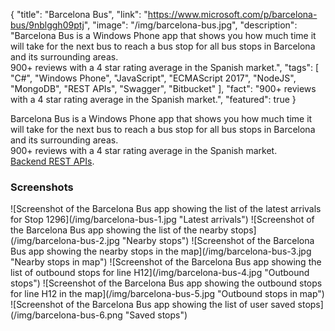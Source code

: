 {
    "title": "Barcelona Bus",
    "link": "https://www.microsoft.com/p/barcelona-bus/9nblggh09ptj",
    "image": "/img/barcelona-bus.jpg",
    "description": "Barcelona Bus is a Windows Phone app that shows you how much time it will take for the next bus to reach a bus stop for all bus stops in Barcelona and its surrounding areas. <br/>900+ reviews with a 4 star rating average in the Spanish market.",
    "tags": [ "C#", "Windows Phone", "JavaScript", "ECMAScript 2017", "NodeJS", "MongoDB", "REST APIs", "Swagger", "Bitbucket" ],
    "fact": "900+ reviews with a 4 star rating average in the Spanish market.",
    "featured": true
}


Barcelona Bus is a Windows Phone app that shows you how much time it will take for the next bus to reach a bus stop for all bus stops in Barcelona and its surrounding areas.
<br/>
900+ reviews with a 4 star rating average in the Spanish market.
<br/>
[Backend REST APIs](https://barcelonabus.azurewebsites.net).

### Screenshots

<span class="proj-images">
![Screenshot of the Barcelona Bus app showing the list of the latest arrivals for Stop 1296](/img/barcelona-bus-1.jpg "Latest arrivals")
![Screenshot of the Barcelona Bus app showing the list of the nearby stops](/img/barcelona-bus-2.jpg "Nearby stops")
![Screenshot of the Barcelona Bus app showing the nearby stops in the map](/img/barcelona-bus-3.jpg "Nearby stops in map")
![Screenshot of the Barcelona Bus app showing the list of outbound stops for line H12](/img/barcelona-bus-4.jpg "Outbound stops")
![Screenshot of the Barcelona Bus app showing the outbound stops for line H12 in the map](/img/barcelona-bus-5.jpg "Outbound stops in map")
![Screenshot of the Barcelona Bus app showing the list of user saved stops](/img/barcelona-bus-6.png "Saved stops")
</span>
